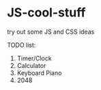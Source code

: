 # JS-cool-stuff
try out some JS and CSS ideas



TODO list:

1. Timer/Clock
2. Calculator
3. Keyboard Piano
4. 2048